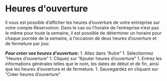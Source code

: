 # Heures d'ouverture

Il vous est possible d’afficher les heures d’ouverture de votre entreprise sur votre compte Réservotron. Dans le cas où l’horaire de l’entreprise n’est pas le même pour toute la semaine, il est possible de déterminer un horaire pour chaque journée de la semaine, à l’occasion de deux heures d’ouverture et de fermeture par jour. 

***Pour créer vos heures d’ouverture:***
1. 
Allez dans “Autre” 
1. 
Sélectionnez  “Heures d’ouverture”
1. 
Cliquez sur “Ajouter heures d’ouverture”
1. 
Entrez les informations générales telles que le nom, les dates de début et de fin, ainsi que les heures d’ouverture et de fermeture. 
1. 
Sauvegardez en cliquant sur “Créer heures d’ouverture”
